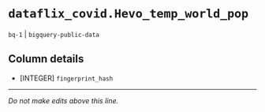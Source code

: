 # `dataflix_covid.Hevo_temp_world_pop`
`bq-1` | `bigquery-public-data`

## Column details
* [INTEGER]   `fingerprint_hash`

-------------------------------------------------------------------------------
*Do not make edits above this line.*
